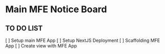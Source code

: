 # Main MFE Notice Board

## TO DO LIST

[ ] Setup main MFE App
[ ] Setup NextJS Deployment
[ ] Scaffolding MFE App
[ ] Create view with MFE App
